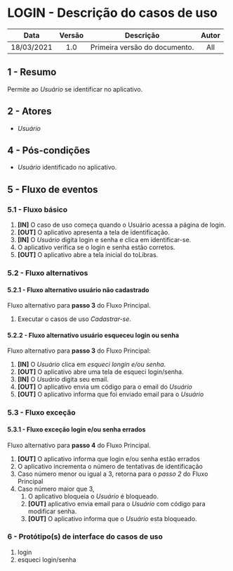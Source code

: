 # LOGIN - Descrição do casos de uso

|    Data    | Versão |           Descrição           | Autor |
| :--------: | :----: | :---------------------------: | :---: |
| 18/03/2021 |  1.0   | Primeira versão do documento. |  All  |

## **1 - Resumo**

   Permite ao _Usuário_ se identificar no aplicativo.

## **2 - Atores**
   - _Usuário_

## **4 - Pós-condições**
   - _Usuário_ identificado no aplicativo.

## **5 - Fluxo de eventos**

### **5.1 - Fluxo básico**
   1. **[IN]** O caso de uso começa quando o Usuário acessa a página de login.
   2. **[OUT]** O aplicativo apresenta a tela de identificação.
   3. **[IN]** O _Usuário_ digita login e senha e clica em identificar-se.
   4. O aplicativo verifica se o login e senha estão corretos.
   5. **[OUT]** O aplicativo abre a tela inicial do toLibras. 

### **5.2 - Fluxo alternativos**

#### **5.2.1 - Fluxo alternativo usuário não cadastrado**
   Fluxo alternativo para **passo 3** do Fluxo Principal.
   1. Executar o casos de uso _Cadastrar-se_.
   
#### **5.2.2 - Fluxo alternativo usuário esqueceu login ou senha**
   Fluxo alternativo para **passo 3** do Fluxo Principal:
   1. **[IN]** O _Usuário_ clica em _esqueci longin e/ou senha_.
   2. **[OUT]** O aplicativo abre uma tela de esqueci login/senha.
   3. **[IN]** O _Usuário_ digita seu email.
   4. **[OUT]** O aplicativo envia um código para o email do _Usuário_
   5. **[OUT]** O aplicativo informa que foi enviado email para o _Usuário_

### **5.3 - Fluxo exceção**

#### **5.3.1 - Fluxo exceção login e/ou senha errados**
   Fluxo alternativo para **passo 4** do Fluxo Principal.
   1. **[OUT]** O aplicativo informa que login e/ou senha estão errados
   2. O aplicativo incrementa o número de tentativas de identificação
   3. Caso número menor ou igual a 3, retorna para o _passo 2_ do Fluxo Principal
   4. Caso número maior que 3, 
      1. O aplicativo bloqueia o _Usuário_ é bloqueado.
      2. **[OUT]** aplicativo envia email para o _Usuário_ com código para modificar senha.
      3. **[OUT]** O aplicativo informa que o _Usuário_ esta bloqueado.

### **6 - Protótipo(s) de interface do casos de uso**

1. login
2. esqueci login/senha
